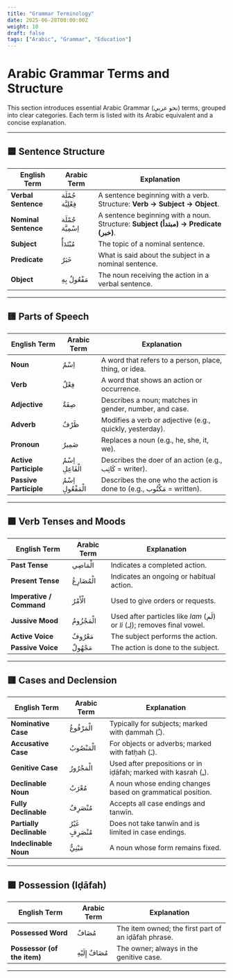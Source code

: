 ```yaml
---
title: "Grammar Terminology"
date: 2025-06-28T00:00:00Z
weight: 10
draft: false
tags: ["Arabic", "Grammar", "Education"]
---
```


# Arabic Grammar Terms and Structure

This section introduces essential Arabic Grammar (نحو عربي) terms, grouped into clear categories. Each term is listed with its Arabic equivalent and a concise explanation.

---

## 🟦 Sentence Structure

| **English Term**        | **Arabic Term**         | **Explanation**                                                                 |
|-------------------------|--------------------------|----------------------------------------------------------------------------------|
| **Verbal Sentence**     | جُمْلَة فِعْلِيَّة       | A sentence beginning with a verb. Structure: **Verb → Subject → Object**.       |
| **Nominal Sentence**    | جُمْلَة اِسْمِيَّة      | A sentence beginning with a noun. Structure: **Subject (مبتدأ) → Predicate (خبر)**. |
| **Subject**             | مُبْتَدَأٌ                | The topic of a nominal sentence.                                                |
| **Predicate**           | خَبَرٌ                   | What is said about the subject in a nominal sentence.                           |
| **Object**              | مَفْعُولٌ بِهِ            | The noun receiving the action in a verbal sentence.                             |

---

## 🟨 Parts of Speech

| **English Term**        | **Arabic Term**         | **Explanation**                                                                 |
|-------------------------|--------------------------|----------------------------------------------------------------------------------|
| **Noun**                | اِسْمٌ                   | A word that refers to a person, place, thing, or idea.                          |
| **Verb**                | فِعْلٌ                   | A word that shows an action or occurrence.                                      |
| **Adjective**           | صِفَةٌ                   | Describes a noun; matches in gender, number, and case.                          |
| **Adverb**              | ظَرْفٌ                   | Modifies a verb or adjective (e.g., quickly, yesterday).                        |
| **Pronoun**             | ضَمِيرٌ                 | Replaces a noun (e.g., he, she, it, we).                                        |
| **Active Participle**   | اِسْمُ الْفَاعِلِ        | Describes the doer of an action (e.g., كَاتِب = writer).                        |
| **Passive Participle**  | اِسْمُ الْمَفْعُولِ      | Describes the one who the action is done to (e.g., مَكْتُوب = written).        |

---

## 🟩 Verb Tenses and Moods

| **English Term**        | **Arabic Term**         | **Explanation**                                                                 |
|-------------------------|--------------------------|----------------------------------------------------------------------------------|
| **Past Tense**          | الْمَاضِي                | Indicates a completed action.                                                   |
| **Present Tense**       | الْمُضَارِعُ             | Indicates an ongoing or habitual action.                                        |
| **Imperative / Command**| الْأَمْرُ                | Used to give orders or requests.                                                |
| **Jussive Mood**        | الْمَجْزُومُ             | Used after particles like *lam* (لَم) or *li* (لِـ); removes final vowel.        |
| **Active Voice**        | مَعْرُوفٌ                | The subject performs the action.                                                |
| **Passive Voice**       | مَجْهُولٌ                | The action is done to the subject.                                              |

---

## 🟥 Cases and Declension

| **English Term**        | **Arabic Term**         | **Explanation**                                                                 |
|-------------------------|--------------------------|----------------------------------------------------------------------------------|
| **Nominative Case**     | الْمَرْفُوعُ             | Typically for subjects; marked with ḍammah (ـُ).                                |
| **Accusative Case**     | الْمَنْصُوبُ             | For objects or adverbs; marked with fatḥah (ـَ).                                |
| **Genitive Case**       | الْمَجْرُورُ             | Used after prepositions or in iḍāfah; marked with kasrah (ـِ).                 |
| **Declinable Noun**     | مُعْرَبٌ                 | A noun whose ending changes based on grammatical position.                      |
| **Fully Declinable**    | مُنْصَرِفٌ               | Accepts all case endings and tanwīn.                                            |
| **Partially Declinable**| غَيْرُ مُنْصَرِفٍ         | Does not take tanwīn and is limited in case endings.                           |
| **Indeclinable Noun**   | مَبْنِيٌّ                | A noun whose form remains fixed.                                                |

---

## 🟪 Possession (Iḍāfah)

| **English Term**             | **Arabic Term**         | **Explanation**                                                                 |
|------------------------------|--------------------------|----------------------------------------------------------------------------------|
| **Possessed Word**           | مُضَافٌ                  | The item owned; the first part of an iḍāfah phrase.                             |
| **Possessor (of the item)**  | مُضَافٌ إِلَيْهِ         | The owner; always in the genitive case.                                         |

---